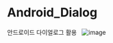 # Android_Dialog
안드로이드 다이얼로그 활용
&nbsp;
![image](https://user-images.githubusercontent.com/108244911/191907818-95f2a5ce-02f1-4553-8278-f0f957ae207e.png)
